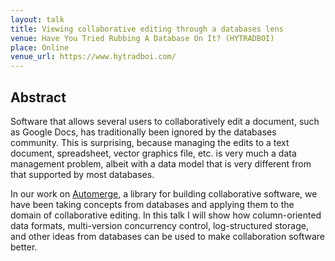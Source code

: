 ```yaml
---
layout: talk
title: Viewing collaborative editing through a databases lens
venue: Have You Tried Rubbing A Database On It? (HYTRADBOI)
place: Online
venue_url: https://www.hytradboi.com/
---
```



Abstract
--------

Software that allows several users to collaboratively edit a document, such as Google Docs, has
traditionally been ignored by the databases community. This is surprising, because managing the
edits to a text document, spreadsheet, vector graphics file, etc. is very much a data management
problem, albeit with a data model that is very different from that supported by most databases.

In our work on [Automerge](https://github.com/automerge/automerge), a library for building
collaborative software, we have been taking concepts from databases and applying them to the domain
of collaborative editing. In this talk I will show how column-oriented data formats, multi-version
concurrency control, log-structured storage, and other ideas from databases can be used to make
collaboration software better.
